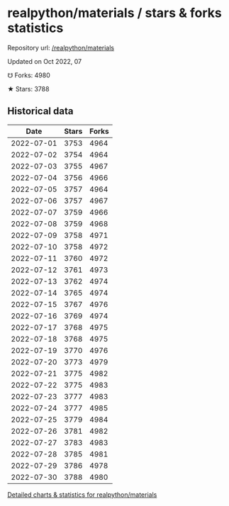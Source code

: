 # realpython/materials / stars & forks statistics

Repository url: [/realpython/materials](https://github.com/realpython/materials)

Updated on Oct 2022, 07

☋ Forks: 4980

★ Stars: 3788

## Historical data
| Date | Stars | Forks |
|------|-------|-------|
| 2022-07-01 | 3753 | 4964 | 
| 2022-07-02 | 3754 | 4964 | 
| 2022-07-03 | 3755 | 4967 | 
| 2022-07-04 | 3756 | 4966 | 
| 2022-07-05 | 3757 | 4964 | 
| 2022-07-06 | 3757 | 4967 | 
| 2022-07-07 | 3759 | 4966 | 
| 2022-07-08 | 3759 | 4968 | 
| 2022-07-09 | 3758 | 4971 | 
| 2022-07-10 | 3758 | 4972 | 
| 2022-07-11 | 3760 | 4972 | 
| 2022-07-12 | 3761 | 4973 | 
| 2022-07-13 | 3762 | 4974 | 
| 2022-07-14 | 3765 | 4974 | 
| 2022-07-15 | 3767 | 4976 | 
| 2022-07-16 | 3769 | 4974 | 
| 2022-07-17 | 3768 | 4975 | 
| 2022-07-18 | 3768 | 4975 | 
| 2022-07-19 | 3770 | 4976 | 
| 2022-07-20 | 3773 | 4979 | 
| 2022-07-21 | 3775 | 4982 | 
| 2022-07-22 | 3775 | 4983 | 
| 2022-07-23 | 3777 | 4983 | 
| 2022-07-24 | 3777 | 4985 | 
| 2022-07-25 | 3779 | 4984 | 
| 2022-07-26 | 3781 | 4982 | 
| 2022-07-27 | 3783 | 4983 | 
| 2022-07-28 | 3785 | 4981 | 
| 2022-07-29 | 3786 | 4978 | 
| 2022-07-30 | 3788 | 4980 | 


[Detailed charts & statistics for realpython/materials](https://reviewgithub.com/rep/realpython/materials)
